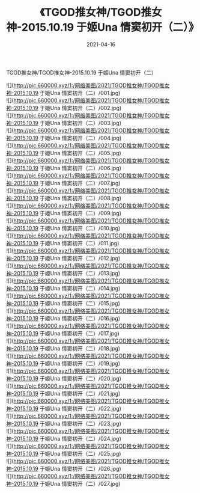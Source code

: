 ﻿---
layout: post
title:  《TGOD推女神/TGOD推女神-2015.10.19 于姬Una 情窦初开（二）》
date:   2021-04-16
img: http://pic.660000.xyz/1:/网络美图/2021/TGOD推女神/TGOD推女神-2015.10.19 于姬Una 情窦初开（二）/000.jpg
categories: [美女, 清纯, 唯美]
---

TGOD推女神/TGOD推女神-2015.10.19 于姬Una 情窦初开（二）

 ![](http://pic.660000.xyz/1:/网络美图/2021/TGOD推女神/TGOD推女神-2015.10.19 于姬Una 情窦初开（二）/001.jpg) <br>![](http://pic.660000.xyz/1:/网络美图/2021/TGOD推女神/TGOD推女神-2015.10.19 于姬Una 情窦初开（二）/002.jpg) <br>![](http://pic.660000.xyz/1:/网络美图/2021/TGOD推女神/TGOD推女神-2015.10.19 于姬Una 情窦初开（二）/003.jpg) <br>![](http://pic.660000.xyz/1:/网络美图/2021/TGOD推女神/TGOD推女神-2015.10.19 于姬Una 情窦初开（二）/004.jpg) <br>![](http://pic.660000.xyz/1:/网络美图/2021/TGOD推女神/TGOD推女神-2015.10.19 于姬Una 情窦初开（二）/005.jpg) <br>![](http://pic.660000.xyz/1:/网络美图/2021/TGOD推女神/TGOD推女神-2015.10.19 于姬Una 情窦初开（二）/006.jpg) <br>![](http://pic.660000.xyz/1:/网络美图/2021/TGOD推女神/TGOD推女神-2015.10.19 于姬Una 情窦初开（二）/007.jpg) <br>![](http://pic.660000.xyz/1:/网络美图/2021/TGOD推女神/TGOD推女神-2015.10.19 于姬Una 情窦初开（二）/008.jpg) <br>![](http://pic.660000.xyz/1:/网络美图/2021/TGOD推女神/TGOD推女神-2015.10.19 于姬Una 情窦初开（二）/009.jpg) <br>![](http://pic.660000.xyz/1:/网络美图/2021/TGOD推女神/TGOD推女神-2015.10.19 于姬Una 情窦初开（二）/010.jpg) <br>![](http://pic.660000.xyz/1:/网络美图/2021/TGOD推女神/TGOD推女神-2015.10.19 于姬Una 情窦初开（二）/011.jpg) <br>![](http://pic.660000.xyz/1:/网络美图/2021/TGOD推女神/TGOD推女神-2015.10.19 于姬Una 情窦初开（二）/012.jpg) <br>![](http://pic.660000.xyz/1:/网络美图/2021/TGOD推女神/TGOD推女神-2015.10.19 于姬Una 情窦初开（二）/013.jpg) <br>![](http://pic.660000.xyz/1:/网络美图/2021/TGOD推女神/TGOD推女神-2015.10.19 于姬Una 情窦初开（二）/014.jpg) <br>![](http://pic.660000.xyz/1:/网络美图/2021/TGOD推女神/TGOD推女神-2015.10.19 于姬Una 情窦初开（二）/015.jpg) <br>![](http://pic.660000.xyz/1:/网络美图/2021/TGOD推女神/TGOD推女神-2015.10.19 于姬Una 情窦初开（二）/016.jpg) <br>![](http://pic.660000.xyz/1:/网络美图/2021/TGOD推女神/TGOD推女神-2015.10.19 于姬Una 情窦初开（二）/017.jpg) <br>![](http://pic.660000.xyz/1:/网络美图/2021/TGOD推女神/TGOD推女神-2015.10.19 于姬Una 情窦初开（二）/018.jpg) <br>![](http://pic.660000.xyz/1:/网络美图/2021/TGOD推女神/TGOD推女神-2015.10.19 于姬Una 情窦初开（二）/019.jpg) <br>![](http://pic.660000.xyz/1:/网络美图/2021/TGOD推女神/TGOD推女神-2015.10.19 于姬Una 情窦初开（二）/020.jpg) <br>![](http://pic.660000.xyz/1:/网络美图/2021/TGOD推女神/TGOD推女神-2015.10.19 于姬Una 情窦初开（二）/021.jpg) <br>![](http://pic.660000.xyz/1:/网络美图/2021/TGOD推女神/TGOD推女神-2015.10.19 于姬Una 情窦初开（二）/022.jpg) <br>![](http://pic.660000.xyz/1:/网络美图/2021/TGOD推女神/TGOD推女神-2015.10.19 于姬Una 情窦初开（二）/023.jpg) <br>![](http://pic.660000.xyz/1:/网络美图/2021/TGOD推女神/TGOD推女神-2015.10.19 于姬Una 情窦初开（二）/024.jpg) <br>![](http://pic.660000.xyz/1:/网络美图/2021/TGOD推女神/TGOD推女神-2015.10.19 于姬Una 情窦初开（二）/025.jpg) <br>![](http://pic.660000.xyz/1:/网络美图/2021/TGOD推女神/TGOD推女神-2015.10.19 于姬Una 情窦初开（二）/026.jpg) <br>![](http://pic.660000.xyz/1:/网络美图/2021/TGOD推女神/TGOD推女神-2015.10.19 于姬Una 情窦初开（二）/027.jpg) <br>